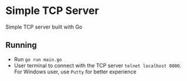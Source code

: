# Simple TCP Server

Simple TCP server built with Go

## Running

- Run `go run main.go`
- User terminal to connect with the TCP server `telnet localhost 8000`. For Windows user, use `Putty` for better experience
